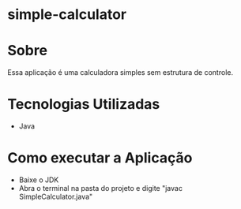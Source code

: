 # simple-calculator

# Sobre
Essa aplicação é uma calculadora simples sem estrutura de controle.

# Tecnologias Utilizadas
* Java

# Como executar a Aplicação
* Baixe o JDK
* Abra o terminal na pasta do projeto e digite "javac SimpleCalculator.java"
